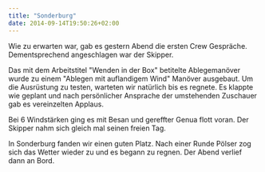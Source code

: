 ```yaml
---
title: "Sonderburg"
date: 2014-09-14T19:50:26+02:00
---
```

Wie zu erwarten war, gab es gestern Abend die ersten Crew Gespräche. Dementsprechend angeschlagen war der Skipper.

Das mit dem Arbeitstitel "Wenden in der Box" betitelte Ablegemanöver wurde zu  einem "Ablegen mit auflandigem Wind" Manöver ausgebaut. Um die Ausrüstung zu testen, warteten wir natürlich bis es regnete. Es klappte wie geplant und nach persönlicher Ansprache der umstehenden Zuschauer gab es vereinzelten Applaus. 

Bei 6 Windstärken ging es mit Besan und gereffter Genua flott voran. Der Skipper nahm sich gleich mal seinen freien Tag.

In Sonderburg fanden wir einen guten Platz. Nach einer Runde Pölser zog sich das Wetter wieder zu und es begann zu regnen. Der Abend verlief dann an Bord.